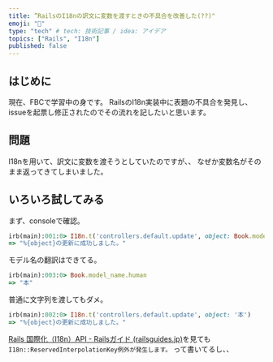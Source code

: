 ```yaml
---
title: ”RailsのI18nの訳文に変数を渡すときの不具合を改善した(??)"
emoji: "🫡"
type: "tech" # tech: 技術記事 / idea: アイデア
topics: ["Rails", "I18n"]
published: false
---
```

## はじめに
現在、FBCで学習中の身です。
RailsのI18n実装中に表題の不具合を発見し、issueを起票し修正されたのでその流れを記したいと思います。

## 問題
I18nを用いて、訳文に変数を渡そうとしていたのですが、、
なぜか変数名がそのまま返ってきてしまいました。

## いろいろ試してみる
まず、consoleで確認。
```ruby
irb(main):001:0> I18n.t('controllers.default.update', object: Book.model_name.human)
=> "%{object}の更新に成功しました。"
```

モデル名の翻訳はできてる。
```ruby
irb(main):003:0> Book.model_name.human
=> "本"
```

普通に文字列を渡してもダメ。
```ruby
irb(main):002:0> I18n.t('controllers.default.update', object: '本')
=> "%{object}の更新に成功しました。"
```

[Rails 国際化（I18n）API - Railsガイド (railsguides.jp)](https://railsguides.jp/i18n.html#%E8%A8%B3%E6%96%87%E3%81%AB%E5%A4%89%E6%95%B0%E3%82%92%E6%B8%A1%E3%81%99)を見ても`I18n::ReservedInterpolationKey例外が発生します。` って書いてるし、、
